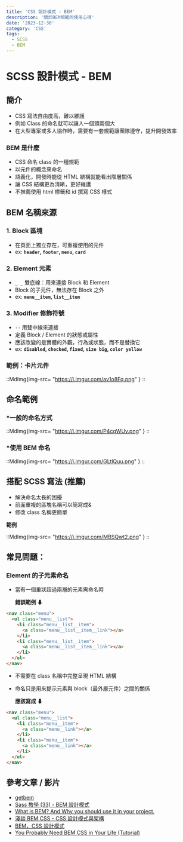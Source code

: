 ```yaml
---
title: 'CSS 設計模式 - BEM'
description: '關於BEM規範的使用心得'
date: '2023-12-30'
category: 'CSS'
tags:
  - SCSS
  - BEM
---
```


# SCSS 設計模式 - BEM

## 簡介

- CSS 寫法自由度高，難以維護
- 例如 Class 的命名就可以讓人一個頭兩個大
- 在大型專案或多人協作時，需要有一套規範讓團隊遵守，提升開發效率

### BEM 是什麼

- CSS 命名 class 的一種規範
- 以元件的概念來命名
- 語義化，開發時能從 HTML 結構就能看出階層關係
- 讓 CSS 結構更為清晰，更好維護
- 不推薦使用 html 標籤和 id 撰寫 CSS 樣式

## BEM 名稱來源

### 1. Block 區塊

- 在頁面上獨立存在，可重複使用的元件
- ex: **`header`, `footer`, `menu`, `card `**

### 2. Element 元素

- `_ _` 雙底線：用來連接 Block 和 Element
- Block 的子元件，無法存在 Block 之外
- ex: **`menu__item`, `list__item`**

### 3. Modifier 修飾符號

- `--` 用雙中線來連接
- 定義 Block / Element 的狀態或屬性
- 應該改變的是實體的外觀，行為或狀態，而不是替換它
- ex: **`disabled`, `checked`, `fixed`, `size big`, `color yellow`**

### 範例：卡片元件

::MdImg{img-src= "https://i.imgur.com/av1o8Fq.png" }
::

## 命名範例

### \*一般的命名方式

::MdImg{img-src= "https://i.imgur.com/P4cqWUv.png" }
::

### \*使用 BEM 命名

::MdImg{img-src= "https://i.imgur.com/GLtlQuu.png" }
::

## 搭配 SCSS 寫法 (推薦)

- 解決命名太長的困擾
- 前面重複的區塊名稱可以簡寫成&
- 修改 class 名稱更簡單

**範例**

::MdImg{img-src= "https://i.imgur.com/MBSQwt2.png" }
::

## 常見問題：

### Element 的子元素命名

- 當有一個巢狀超過兩層的元素需命名時

  **錯誤範例 ⬇**

```html
<nav class="menu">
  <ul class="menu__list">
    <li class="menu__list__item">
      <a class="menu__list__item__link"></a>
    </li>
    <li class="menu__list__item">
      <a class="menu__list__item__link"></a>
    </li>
  </ul>
</nav>
```

- 不需要在 class 名稱中完整呈現 HTML 結構
- 命名只是用來提示元素與 block（最外層元件）之間的關係

  **應該寫成 ⬇**

```html
<nav class="menu">
  <ul class="menu__list">
    <li class="menu__item">
      <a class="menu__link"></a>
    </li>
    <li class="menu__item">
      <a class="menu__link"></a>
    </li>
  </ul>
</nav>
```

## 參考文章 / 影片

- [getbem](https://getbem.com/introduction/)
- [Sass 教學 (33) - BEM 設計模式](https://ithelp.ithome.com.tw/articles/10160545)
- [What is BEM? And Why you should use it in your project.](https://medium.com/@dannyhuang_75970/what-is-bem-and-why-you-should-use-it-in-your-project-ab37c6d10b79)
- [淺談 BEM CSS - CSS 設計模式與架構](https://w3c.hexschool.com/blog/35afa83f)
- [BEM，CSS 設計模式](https://chupai.github.io/posts/2104/bem/)
- [You Probably Need BEM CSS in Your Life (Tutorial)](https://www.youtube.com/watch?v=er1JEDuPbZQ&t=755s)
